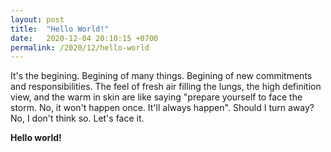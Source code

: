 ```yaml
---
layout: post
title:  "Hello World!"
date:   2020-12-04 20:10:15 +0700
permalink: /2020/12/hello-world
---
```


It's the begining. Begining of many things. Begining of new commitments and responsibilities. The feel of fresh air filling the lungs, the high definition view, and the warm in skin are like saying "prepare yourself to face the storm. No, it won't happen once. It'll always happen". Should I turn away? No, I don't think so. Let's face it. 

**Hello world!**
